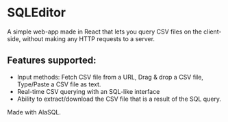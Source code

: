 # SQLEditor 

A simple web-app made in React that lets you query CSV files on the client-side, without making any HTTP requests to a server.

## Features supported:

- Input methods: Fetch CSV file from a URL, Drag & drop a CSV file, Type/Paste a CSV file as text.
- Real-time CSV querying with an SQL-like interface
- Ability to extract/download the CSV file that is a result of the SQL query.

Made with AlaSQL.
